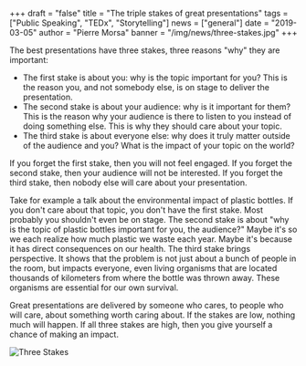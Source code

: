 +++
draft = "false"
title = "The triple stakes of great presentations"
tags = ["Public Speaking", "TEDx", "Storytelling"]
news = ["general"]
date = "2019-03-05"
author = "Pierre Morsa"
banner = "/img/news/three-stakes.jpg"
+++

The best presentations have three stakes, three reasons "why" they are important:

- The first stake is about you: why is the topic important for you? This is the reason you, and not somebody else, is on stage to deliver the presentation.
- The second stake is about your audience: why is it important for them? This is the reason why your audience is there to listen to you instead of doing something else. This is why they should care about your topic.
- The third stake is about everyone else: why does it truly matter outside of the audience and you? What is the impact of your topic on the world?

If you forget the first stake, then you will not feel engaged. If you forget the second stake, then your audience will not be interested. If you forget the third stake, then nobody else will care about your presentation.

Take for example a talk about the environmental impact of plastic bottles. If you don't care about that topic, you don't have the first stake. Most probably you shouldn't even be on stage. The second stake is about "why is the topic of plastic bottles important for you, the audience?" Maybe it's so we each realize how much plastic we waste each year. Maybe it's because it has direct consequences on our health. The third stake brings perspective. It shows that the problem is not just about a bunch of people in the room, but impacts everyone, even living organisms that are located thousands of kilometers from where the bottle was thrown away. These organisms are essential for our own survival.

Great presentations are delivered by someone who cares, to people who will care, about something worth caring about. If the stakes are low, nothing much will happen. If all three stakes are high, then you give yourself a chance of making an impact.

![Three Stakes](/img/news/three-stakes.jpg)